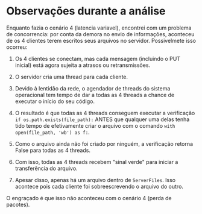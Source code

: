 # Observações durante a análise

Enquanto fazia o cenário 4 (latencia variavel), encontrei com um problema de concorrencia: por conta da demora no envio de informações, aconteceu de os 4 clientes terem escritos seus arquivos no servidor. Possivelmete isso ocorreu:

1. Os 4 clientes se conectam, mas cada mensagem (incluindo o PUT inicial) está agora sujeita a atrasos ou retransmissões.

2. O servidor cria uma thread para cada cliente.

3. Devido à lentidão da rede, o agendador de threads do sistema operacional tem tempo de dar a todas as 4 threads a chance de executar o início do seu código.

4. O resultado é que todas as 4 threads conseguem executar a verificação ```if os.path.exists(file_path):``` ANTES que qualquer uma delas tenha tido tempo de efetivamente criar o arquivo com o comando ```with open(file_path, 'wb') as f:```.

5. Como o arquivo ainda não foi criado por ninguém, a verificação retorna False para todas as 4 threads.

6. Com isso, todas as 4 threads recebem "sinal verde" para iniciar a transferência do arquivo.

7. Apesar disso, apenas há um arquivo dentro de ```ServerFiles```. Isso acontece pois cada cliente foi sobreescrevendo o arquivo do outro.

O engraçado é que isso não aconteceu com o cenário 4 (perda de pacotes). 